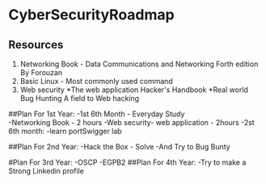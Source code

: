# CyberSecurityRoadmap

## Resources
1. Networking Book - Data Communications and Networking Forth edition By Forouzan
2. Basic Linux - Most commonly used command
3. Web security
    *The web application Hacker's Handbook 
    *Real world Bug Hunting A field to Web hacking
    
    
    
##Plan For 1st Year:
    -1st 6th Month - Everyday Study  
        -Networking Book - 2 hours
        -Web security- web application - 2hours
    -2st 6th month:
        -learn portSwigger lab

##Plan For 2nd Year:
      -Hack the Box - Solve
      -And Try to Bug Bunty
      
#Plan For 3rd Year:
      -OSCP
      -EGPB2
##Plan For 4th Year:
    -Try to make a Strong Linkedin profile
    
    
